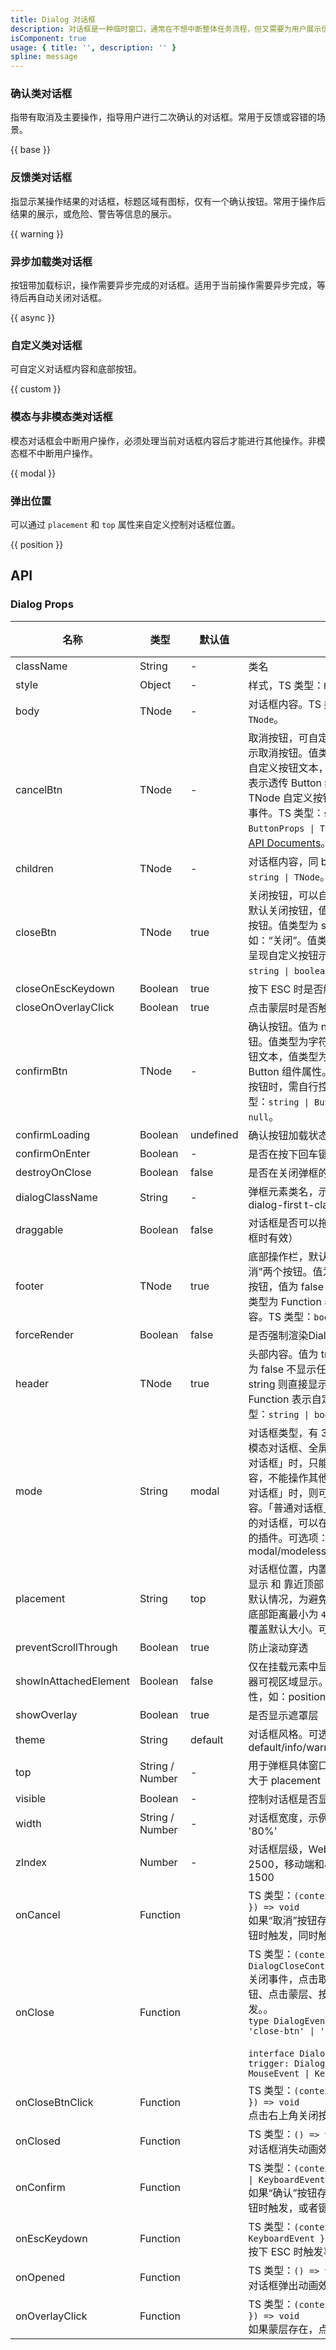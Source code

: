```yaml
---
title: Dialog 对话框
description: 对话框是一种临时窗口，通常在不想中断整体任务流程，但又需要为用户展示信息或获得用户响应时，在页面中打开一个对话框承载相应的信息及操作。
isComponent: true
usage: { title: '', description: '' }
spline: message
---
```


### 确认类对话框

指带有取消及主要操作，指导用户进行二次确认的对话框。常用于反馈或容错的场景。

{{ base }}

### 反馈类对话框

指显示某操作结果的对话框，标题区域有图标，仅有一个确认按钮。常用于操作后结果的展示，或危险、警告等信息的展示。

{{ warning }}

### 异步加载类对话框

按钮带加载标识，操作需要异步完成的对话框。适用于当前操作需要异步完成，等待后再自动关闭对话框。

{{ async }}

### 自定义类对话框

可自定义对话框内容和底部按钮。

{{ custom }}

### 模态与非模态类对话框

模态对话框会中断用户操作，必须处理当前对话框内容后才能进行其他操作。非模态框不中断用户操作。

{{ modal }}

### 弹出位置

可以通过 `placement` 和 `top` 属性来自定义控制对话框位置。

{{ position }}

## API


### Dialog Props

| 名称                  | 类型            | 默认值    | 描述                                                                                                                                                                                                                                                                                                                    | 必传 |
| --------------------- | --------------- | --------- | ----------------------------------------------------------------------------------------------------------------------------------------------------------------------------------------------------------------------------------------------------------------------------------------------------------------------- | ---- |
| className             | String          | -         | 类名                                                                                                                                                                                                                                                                                                                    | N    |
| style                 | Object          | -         | 样式，TS 类型：`React.CSSProperties`                                                                                                                                                                                                                                                                                    | N    |
| body                  | TNode           | -         | 对话框内容。TS 类型：`string \| TNode`。                                                                                                                                                                                                                                                                                | N    |
| cancelBtn             | TNode           | -         | 取消按钮，可自定义。值为 null 则不显示取消按钮。值类型为字符串，则表示自定义按钮文本，值类型为 Object 则表示透传 Button 组件属性。使用 TNode 自定义按钮时，需自行控制取消事件。TS 类型：`string \| ButtonProps \| TNode \| null`，[Button API Documents](./button?tab=api)。                                            | N    |
| children              | TNode           | -         | 对话框内容，同 body。TS 类型：`string \| TNode`。                                                                                                                                                                                                                                                                       | N    |
| closeBtn              | TNode           | true      | 关闭按钮，可以自定义。值为 true 显示默认关闭按钮，值为 false 不显示关闭按钮。值类型为 string 则直接显示值，如：“关闭”。值类型为 TNode，则表示呈现自定义按钮示例。TS 类型：`string \| boolean \| TNode`。                                                                                                                | N    |
| closeOnEscKeydown     | Boolean         | true      | 按下 ESC 时是否触发对话框关闭事件                                                                                                                                                                                                                                                                                       | N    |
| closeOnOverlayClick   | Boolean         | true      | 点击蒙层时是否触发关闭事件                                                                                                                                                                                                                                                                                              | N    |
| confirmBtn            | TNode           | -         | 确认按钮。值为 null 则不显示确认按钮。值类型为字符串，则表示自定义按钮文本，值类型为 Object 则表示透传 Button 组件属性。使用 TNode 自定义按钮时，需自行控制确认事件。TS 类型：`string \| ButtonProps \| TNode \| null`。                                                                                                | N    |
| confirmLoading        | Boolean         | undefined | 确认按钮加载状态                                                                                                                                                                                                                                                                                                        | N    |
| confirmOnEnter        | Boolean         | -         | 是否在按下回车键时，触发确认事件                                                                                                                                                                                                                                                                                        | N    |
| destroyOnClose        | Boolean         | false     | 是否在关闭弹框的时候销毁子元素                                                                                                                                                                                                                                                                                          | N    |
| dialogClassName       | String          | -         | 弹框元素类名，示例：'t-class-dialog-first t-class-dialog-second'                                                                                                                                                                                                                                                        | N    |
| draggable             | Boolean         | false     | 对话框是否可以拖拽（仅在非模态对话框时有效）                                                                                                                                                                                                                                                                            | N    |
| footer                | TNode           | true      | 底部操作栏，默认会有“确认”和“取消”两个按钮。值为 true 显示默认操作按钮，值为 false 不显示任何内容，值类型为 Function 表示自定义底部内容。TS 类型：`boolean \| TNode`。                                                                                                                                                  | N    |
| forceRender           | Boolean         | false     | 是否强制渲染Dialog                                                                                                                                                                                                                                                                                                      | N    |
| header                | TNode           | true      | 头部内容。值为 true 显示空白头部，值为 false 不显示任何内容，值类型为 string 则直接显示值，值类型为 Function 表示自定义头部内容。TS 类型：`string \| boolean \| TNode`。                                                                                                                                                | N    |
| mode                  | String          | modal     | 对话框类型，有 3 种：模态对话框、非模态对话框、全屏对话框。弹出「模态对话框」时，只能操作对话框里面的内容，不能操作其他内容。弹出「非模态对话框」时，则可以操作页面内所有内容。「普通对话框」是指没有脱离文档流的对话框，可以在这个基础上开发更多的插件。可选项：modal/modeless/full-screen                             | N    |
| placement             | String          | top       | 对话框位置，内置两种：垂直水平居中显示 和 靠近顶部（top:20%）显示。默认情况，为避免贴顶或贴底，顶部和底部距离最小为 `48px`，可通过调整 `top` 覆盖默认大小。可选项：top/center                                                                                                                                           | N    |
| preventScrollThrough  | Boolean         | true      | 防止滚动穿透                                                                                                                                                                                                                                                                                                            | N    |
| showInAttachedElement | Boolean         | false     | 仅在挂载元素中显示抽屉，默认在浏览器可视区域显示。父元素需要有定位属性，如：position: relative                                                                                                                                                                                                                          | N    |
| showOverlay           | Boolean         | true      | 是否显示遮罩层                                                                                                                                                                                                                                                                                                          | N    |
| theme                 | String          | default   | 对话框风格。可选项：default/info/warning/danger/success                                                                                                                                                                                                                                                                 | N    |
| top                   | String / Number | -         | 用于弹框具体窗口顶部的距离，优先级大于 placement                                                                                                                                                                                                                                                                        | N    |
| visible               | Boolean         | -         | 控制对话框是否显示                                                                                                                                                                                                                                                                                                      | N    |
| width                 | String / Number | -         | 对话框宽度，示例：320, '500px', '80%'                                                                                                                                                                                                                                                                                   | N    |
| zIndex                | Number          | -         | 对话框层级，Web 侧样式默认为 2500，移动端和小程序样式默认为 1500                                                                                                                                                                                                                                                        | N    |
| onCancel              | Function        |           | TS 类型：`(context: { e: MouseEvent }) => void`<br/>如果“取消”按钮存在，则点击“取消”按钮时触发，同时触发关闭事件                                                                                                                                                                                                        | N    |
| onClose               | Function        |           | TS 类型：`(context: DialogCloseContext) => void`<br/>关闭事件，点击取消按钮、点击关闭按钮、点击蒙层、按下 ESC 等场景下触发。。<br/>`type DialogEventSource = 'esc' \| 'close-btn' \| 'cancel' \| 'overlay'`<br/><br/>`interface DialogCloseContext { trigger: DialogEventSource; e: MouseEvent \| KeyboardEvent }`<br/> | N    |
| onCloseBtnClick       | Function        |           | TS 类型：`(context: { e: MouseEvent }) => void`<br/>点击右上角关闭按钮时触发                                                                                                                                                                                                                                            | N    |
| onClosed              | Function        |           | TS 类型：`() => void`<br/>对话框消失动画效果结束后触发                                                                                                                                                                                                                                                                  | N    |
| onConfirm             | Function        |           | TS 类型：`(context: { e: MouseEvent \| KeyboardEvent }) => void`<br/>如果“确认”按钮存在，则点击“确认”按钮时触发，或者键盘按下回车键时触发                                                                                                                                                                               | N    |
| onEscKeydown          | Function        |           | TS 类型：`(context: { e: KeyboardEvent }) => void`<br/>按下 ESC 时触发事件                                                                                                                                                                                                                                              | N    |
| onOpened              | Function        |           | TS 类型：`() => void`<br/>对话框弹出动画效果结束后触发                                                                                                                                                                                                                                                                  | N    |
| onOverlayClick        | Function        |           | TS 类型：`(context: { e: MouseEvent }) => void`<br/>如果蒙层存在，点击蒙层时触发                                                                                                                                                                                                                                        | N    |
